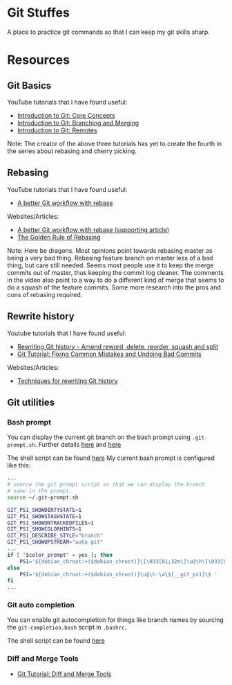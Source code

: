# Git Stuffes
A place to practice git commands so that I can keep my git skills sharp.

# Resources
## Git Basics

YouTube tutorials that I have found useful:
* [Introduction to Git: Core Concepts](https://www.youtube.com/watch?v=uR6G2v_WsRA)
* [Introduction to Git: Branching and Merging](https://www.youtube.com/watch?v=FyAAIHHClqI)
* [Introduction to Git: Remotes](https://www.youtube.com/watch?v=Gg4bLk8cGNo)

Note: The creator of the above three tutorials has yet to create the fourth in the series about rebasing and cherry picking.

## Rebasing
YouTube tutorials that I have found useful:
* [A better Git workflow with rebase](https://www.youtube.com/watch?v=f1wnYdLEpgI)

Websites/Articles:
* [A better Git workflow with rebase (supporting article)](https://www.themoderncoder.com/a-better-git-workflow-with-rebase/)
* [The Golden Rule of Rebasing](https://www.atlassian.com/git/tutorials/merging-vs-rebasing#the-golden-rule-of-rebasing)
 
Note: Here be dragons. Most opinions point towards rebasing master as being a very bad thing. Rebasing feature branch on master less of a bad thing, but care still needed. Seems most people use it to keep the merge commits out of master, thus keeping the commit log cleaner. The comments in the video also point to a way to do a different kind of merge that seems to do a squash of the feature commits. Some more research into the pros and cons of rebasing required.

## Rewrite history
Youtube tutorials that I have found useful:
* [Rewriting Git history - Amend reword, delete, reorder, squash and split](https://www.youtube.com/watch?v=ElRzTuYln0M)
* [Git Tutorial: Fixing Common Mistakes and Undoing Bad Commits](https://www.youtube.com/watch?v=FdZecVxzJbk)

Websites/Articles:
* [Techniques for rewriting Git history](https://www.themoderncoder.com/rewriting-git-history/)

## Git utilities
### Bash prompt
You can display the current git branch on the bash prompt using `.git-prompt.sh`. Further details [here](https://web.archive.org/web/20160704140739/http://ithaca.arpinum.org/2013/01/02/git-prompt.html) and [here](https://stackoverflow.com/questions/15883416/adding-git-branch-on-the-bash-command-prompt)

The shell script can be found [here](https://github.com/git/git/blob/master/contrib/completion/git-prompt.sh)
My current bash prompt is configured like this:
```bash
...
# source the git prompt script so that we can display the branch
# name in the prompt.
source ~/.git-prompt.sh

GIT_PS1_SHOWDIRTYSTATE=1
GIT_PS1_SHOWSTASHSTATE=1
GIT_PS1_SHOWUNTRACKEDFILES=1
GIT_PS1_SHOWCOLORHINTS=1
GIT_PS1_DESCRIBE_STYLE="branch"
GIT_PS1_SHOWUPSTREAM="auto git"
...
if [ "$color_prompt" = yes ]; then
    PS1='${debian_chroot:+($debian_chroot)}\[\033[01;32m\]\u@\h\[\033[00m\]:\[\033[01;34m\]\w\[\033[00m\]\[\033[01;33m\]$(__git_ps1 " [%s] ")\[\033[00m\]$ '
else
    PS1='${debian_chroot:+($debian_chroot)}\u@\h:\w\$[__git_ps1]\$ '
fi
...

```

### Git auto completion
You can enable git autocompletion for things like branch names by sourcing the `git-completion.bash` script in `.bashrc`.

The shell script can be found [here](https://github.com/git/git/blob/master/contrib/completion/git-completion.bash)

### Diff and Merge Tools
* [Git Tutorial: Diff and Merge Tools](https://www.youtube.com/watch?v=iCGrKFH2oeo)